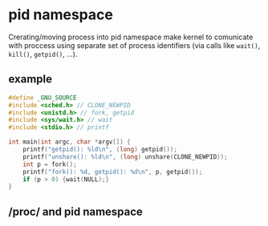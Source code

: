 # pid namespace
Crerating/moving process into pid namespace make kernel to comunicate with proccess using separate set of process identifiers (via calls like `wait()`, `kill()`, `getpid()`, ...). 

## example
```c
#define _GNU_SOURCE
#include <sched.h> // CLONE_NEWPID
#include <unistd.h> // fork, getpid
#include <sys/wait.h> // wait
#include <stdio.h> // printf

int main(int argc, char *argv[]) {
    printf("getpid(): %ld\n", (long) getpid());
    printf("unshare(): %ld\n", (long) unshare(CLONE_NEWPID));
    int p = fork();
    printf("fork(): %d, getpid(): %d\n", p, getpid());
    if (p > 0) {wait(NULL);}
}
```
## /proc/ and pid namespace
